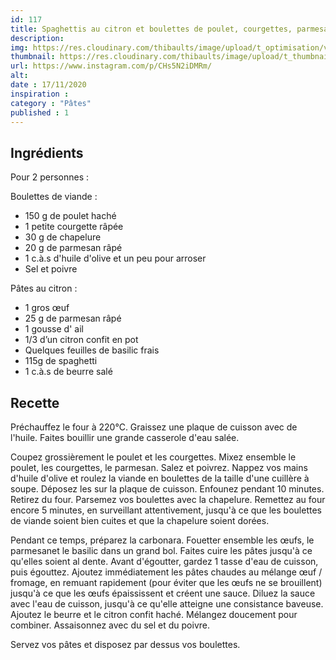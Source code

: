 ```yaml
---
id: 117
title: Spaghettis au citron et boulettes de poulet, courgettes, parmesan
description: 
img: https://res.cloudinary.com/thibaults/image/upload/t_optimisation/v1605640136/Recipes/20201117_boulettes_poulet_courgettes.jpg
thumbnail: https://res.cloudinary.com/thibaults/image/upload/t_thumbnail_josie/v1605640136/Recipes/20201117_boulettes_poulet_courgettes.jpg
url: https://www.instagram.com/p/CHs5N2iDMRm/
alt: 
date : 17/11/2020
inspiration : 
category : "Pâtes"
published : 1
---
```


## Ingrédients
Pour 2 personnes :

Boulettes de viande :
 - 150 g de poulet haché
 - 1 petite courgette râpée
 - 30 g de chapelure
 - 20 g de parmesan râpé
 - 1 c.à.s d'huile d'olive et un peu pour arroser
 - Sel et poivre

Pâtes au citron :
 - 1 gros œuf
 - 25 g de parmesan râpé
 - 1 gousse d' ail
 - 1/3 d’un citron confit en pot
 - Quelques feuilles de basilic frais
 - 115g de spaghetti
 - 1 c.à.s de beurre salé

## Recette
Préchauffez le four à 220°C. Graissez une plaque de cuisson avec de l'huile. Faites bouillir une grande casserole d'eau salée.

Coupez grossièrement le poulet et les courgettes. Mixez ensemble le poulet, les courgettes, le parmesan. Salez et poivrez. Nappez vos mains d'huile d'olive et roulez la viande en boulettes de la taille d'une cuillère à soupe. Déposez les sur la plaque de cuisson. Enfounez pendant 10 minutes. Retirez du four. Parsemez vos boulettes avec la chapelure. Remettez au four encore 5 minutes, en surveillant attentivement, jusqu'à ce que les boulettes de viande soient bien cuites et que la chapelure soient dorées.

Pendant ce temps, préparez la carbonara. Fouetter ensemble les œufs, le parmesanet le basilic dans un grand bol. Faites cuire les pâtes jusqu'à ce qu'elles soient al dente. Avant d'égoutter, gardez 1 tasse d'eau de cuisson, puis égouttez. Ajoutez immédiatement les pâtes chaudes au mélange œuf / fromage, en remuant rapidement (pour éviter que les œufs ne se brouillent) jusqu'à ce que les œufs épaississent et créent une sauce. Diluez la sauce avec l'eau de cuisson, jusqu'à ce qu'elle atteigne une consistance baveuse. Ajoutez le beurre et le citron confit haché. Mélangez doucement pour combiner. Assaisonnez avec du sel et du poivre.

Servez vos pâtes et disposez par dessus vos boulettes.